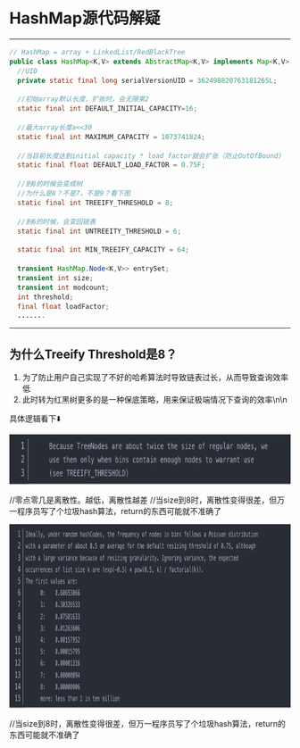 # HashMap源代码解疑
---

```java
// HashMap = array + LinkedList/RedBlackTree
public class HashMap<K,V> extends AbstractMap<K,V> implements Map<K,V>, Cloneable, Serializable{
  //UID
  private static final long serialVersionUID = 362498820763181265L;
  
  //初始array默认长度，扩张时，会无限乘2
  static final int DEFAULT_INITIAL_CAPACITY=16;
  
  //最大array长度a<<30
  static final int MAXIMUM_CAPACITY = 1073741824;
  
  //当目前长度达到initial capacity * load factor就会扩张（防止OutOfBound)
  static final float DEFAULT_LOAD_FACTOR = 0.75F;
  
  //到8的时候会变成树
  //为什么是8？不是7，不是9？看下图
  static final int TREEIFY_THRESHOLD = 8;
  
  //到6的时候，会变回链表
  static final int UNTREEITY_THRESHOLD = 6;
  
  static final int MIN_TREEIFY_CAPACITY = 64;
  
  transient HashMap.Node<K,V>> entrySet;
  transient int size;
  transient int modcount;
  int threshold;
  final float loadFactor;
  .......

```
---
## 为什么Treeify Threshold是8？
1. 为了防止用户自己实现了不好的哈希算法时导致链表过长，从而导致查询效率低
2. 此时转为红黑树更多的是一种保底策略，用来保证极端情况下查询的效率\n\n

  具体逻辑看下⬇️


<p align="left">
  <img src="https://github.com/IDGAQ/Super_Cool_Notes/blob/main/Screen%20Shot%202021-04-13%20at%206.31.38%20AM.png" width="800" height="90">
</p>

//零点零几是离散性。越低，离散性越差
//当size到8时，离散性变得很差，但万一程序员写了个垃圾hash算法，return的东西可能就不准确了
<p align="left">
  <img src="https://github.com/IDGAQ/Super_Cool_Notes/blob/main/Screen%20Shot%202021-04-13%20at%206.34.05%20AM.png" width="800" height=330">
</p>
                                                                                                                                           
//当size到8时，离散性变得很差，但万一程序员写了个垃圾hash算法，return的东西可能就不准确了
